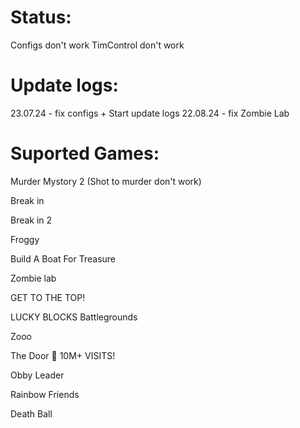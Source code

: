 # Status:
Configs don't work
TimControl don't work

# Update logs:
23.07.24 - fix configs + Start update logs
22.08.24 - fix Zombie Lab

# Suported Games:
Murder Mystory 2 (Shot to murder don't work)

Break in 

Break in 2

Froggy

Build A Boat For Treasure

Zombie lab

GET TO THE TOP!

LUCKY BLOCKS Battlegrounds

Zooo

The Door 🚪 10M+ VISITS!

Obby Leader

Rainbow Friends

Death Ball
